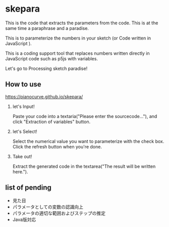 # skepara

This is the code that extracts the parameters from the code. This is at the same time a paraphrase and a paradise.

This is to parameterize the numbers in your sketch (or Code written in JavaScript ).

This is a coding support tool that replaces numbers written directly in JavaScript code such as p5js with variables.

Let's go to Processing sketch paradise!

## How to use

https://pianocurve.github.io/skepara/

1. let's Input!

   Paste your code into a textaria("Please enter the sourcecode..."),
   and click "Extraction of variables" button.

2. let's Select!

   Select the numerical value you want to parameterize with the check box.
   Click the refresh button when you're done.

3. Take out!

   Extract the generated code in the textarea("The result will be written here.").


## list of pending

- 見た目
- パラメータとしての変数の認識向上
- パラメータの適切な範囲およびステップの推定
- Java版対応



